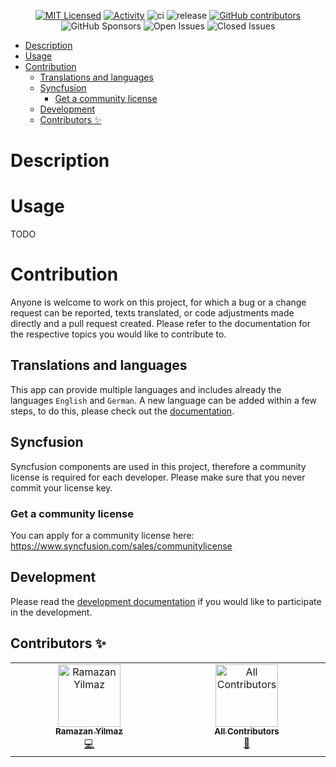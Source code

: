 <div align="center">

[![MIT Licensed](https://img.shields.io/github/license/Ramo-Y/PersonalRecord.svg)](https://github.com/Ramo-Y/PersonalRecord/blob/master/LICENSE)
[![Activity](https://img.shields.io/github/commit-activity/m/Ramo-Y/PersonalRecord)](https://github.com/Ramo-Y/PersonalRecord/pulse)
![ci](https://img.shields.io/github/actions/workflow/status/Ramo-Y/PersonalRecord/build-test-cleanup.yml?label=ci)
![release](https://img.shields.io/github/actions/workflow/status/Ramo-Y/PersonalRecord/test-build-upload-cleanup.yml?label=release)
[![GitHub contributors](https://img.shields.io/github/all-contributors/Ramo-Y/PersonalRecord)](#contributors-)
![GitHub Sponsors](https://img.shields.io/github/sponsors/Ramo-Y)
![Open Issues](https://img.shields.io/github/issues/Ramo-Y/PersonalRecord)
![Closed Issues](https://img.shields.io/github/issues-closed/Ramo-Y/PersonalRecord)

</div>

- [Description](#description)
- [Usage](#usage)
- [Contribution](#contribution)
  - [Translations and languages](#translations-and-languages)
  - [Syncfusion](#syncfusion)
    - [Get a community license](#get-a-community-license)
  - [Development](#development)
  - [Contributors ✨](#contributors-)


# Description

# Usage
TODO

# Contribution
Anyone is welcome to work on this project, for which a bug or a change request can be reported, texts translated, or code adjustments made directly and a pull request created. Please refer to the documentation for the respective topics you would like to contribute to.

## Translations and languages
This app can provide multiple languages and includes already the languages `English` and `German`. A new language can be added within a few steps, to do this, please check out the [documentation](./DEVELOPMENT.md#languages).

## Syncfusion
Syncfusion components are used in this project, therefore a community license is required for each developer. Please make sure that you never commit your license key.

### Get a community license
You can apply for a community license here: https://www.syncfusion.com/sales/communitylicense

## Development
Please read the [development documentation](./DEVELOPMENT.md) if you would like to participate in the development.

## Contributors ✨

<!-- ALL-CONTRIBUTORS-LIST:START - Do not remove or modify this section -->
<!-- prettier-ignore-start -->
<!-- markdownlint-disable -->
<table>
  <tbody>
    <tr>
      <td align="center" valign="top" width="14.28%"><a href="https://github.com/Ramo-Y"><img src="https://avatars.githubusercontent.com/u/34425244?v=4?s=100" width="100px;" alt="Ramazan Yilmaz"/><br /><sub><b>Ramazan Yilmaz</b></sub></a><br /><a href="#code-Ramo-Y" title="Code">💻</a></td>
      <td align="center" valign="top" width="14.28%"><a href="https://allcontributors.org"><img src="https://avatars.githubusercontent.com/u/46410174?v=4?s=100" width="100px;" alt="All Contributors"/><br /><sub><b>All Contributors</b></sub></a><br /><a href="#doc-all-contributors" title="Documentation">📖</a></td>
    </tr>
  </tbody>
</table>

<!-- markdownlint-restore -->
<!-- prettier-ignore-end -->

<!-- ALL-CONTRIBUTORS-LIST:END -->